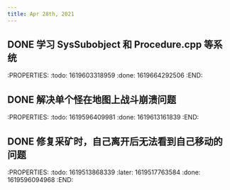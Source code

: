 ```yaml
---
title: Apr 28th, 2021
---
```


## DONE 学习 SysSubobject 和 Procedure.cpp 等系统
:PROPERTIES:
:todo: 1619603318959
:done: 1619664292506
:END:
## DONE 解决单个怪在地图上战斗崩溃问题
:PROPERTIES:
:todo: 1619596409981
:done: 1619613161839
:END:
## DONE 修复采矿时，自己离开后无法看到自己移动的问题
:PROPERTIES:
:todo: 1619513868339
:later: 1619517763584
:done: 1619596094968
:END:
